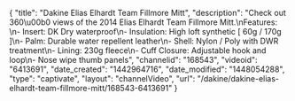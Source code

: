 {
    "title": "Dakine Elias Elhardt Team Fillmore Mitt",
    "description": "Check out 360\u00b0 views of the 2014 Elias Elhardt Team Fillmore Mitt.\nFeatures: \n- Insert: DK Dry waterproof\n- Insulation: High loft synthetic [ 60g \/ 170g ]\n- Palm: Durable water repellent leather\n- Shell: Nylon \/ Poly with DWR treatment\n- Lining: 230g fleece\n- Cuff Closure: Adjustable hook and loop\n- Nose wipe thumb panels",
    "channelid": "168543",
    "videoid": "6413691",
    "date_created": "1442964716",
    "date_modified": "1448054288",
    "type": "captivate",
    "layout": "channelVideo",
    "url": "\/dakine\/dakine-elias-elhardt-team-fillmore-mitt\/168543-6413691"
}